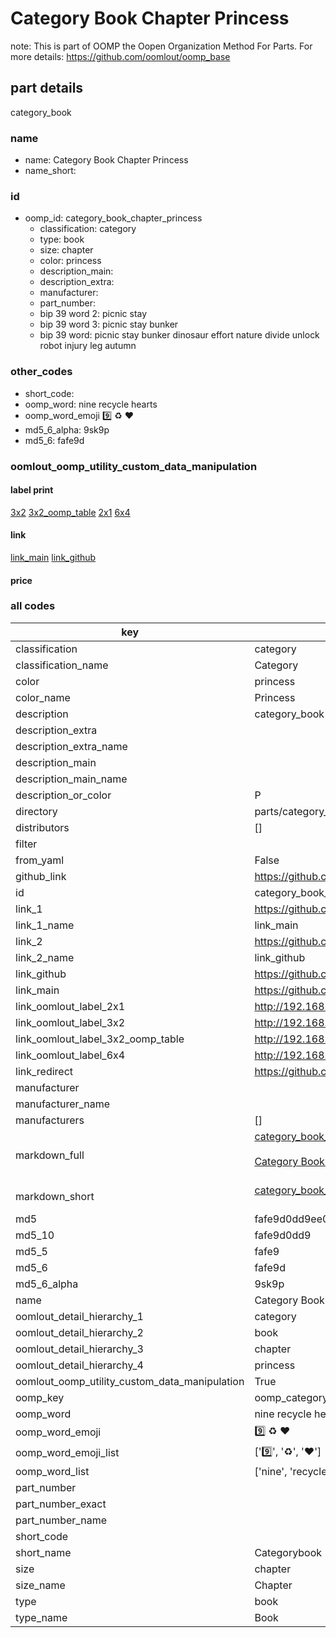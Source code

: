 # Category Book Chapter Princess  

note: This is part of OOMP the Oopen Organization Method For Parts. For more details: https://github.com/oomlout/oomp_base

##  part details
  



category_book



### name
* name: Category Book Chapter Princess
* name_short: 
### id
* oomp_id: category_book_chapter_princess
  * classification: category
  * type: book
  * size: chapter
  * color: princess
  * description_main: 
  * description_extra: 
  * manufacturer: 
  * part_number: 
  * bip 39 word 2: picnic stay
  * bip 39 word 3: picnic stay bunker
  * bip 39 word: picnic stay bunker dinosaur effort nature divide unlock robot injury leg autumn

### other_codes
* short_code: 
* oomp_word: nine recycle hearts
* oomp_word_emoji :nine: :recycle: :hearts:
* md5_6_alpha: 9sk9p
* md5_6: fafe9d






### oomlout_oomp_utility_custom_data_manipulation
#### label print
[3x2](http://192.168.1.245:1112/?label=oomp%209sk9p)
[3x2_oomp_table](http://192.168.1.108:1112/?label=oomp%209sk9p)
[2x1](http://192.168.1.242:1112/?label=oomp%209sk9p)
[6x4](http://192.168.1.55:1112/?label=oomp%209sk9p)    

#### link

[link_main](https://github.com/oomlout/oomlout_oomp_version_1_messy/tree/main/parts/category_book_chapter_princess) [link_github](https://github.com/oomlout/oomlout_oomp_version_1_messy/tree/main/parts/category_book_chapter_princess)                             

#### price







### all codes 
| key | value |  
| --- | --- |  
| classification | category |  
| classification_name | Category |  
| color | princess |  
| color_name | Princess |  
| description | category_book |  
| description_extra |  |  
| description_extra_name |  |  
| description_main |  |  
| description_main_name |  |  
| description_or_color | P  |  
| directory | parts/category_book_chapter_princess |  
| distributors | [] |  
| filter |  |  
| from_yaml | False |  
| github_link | https://github.com/oomlout/oomlout_oomp_part_src/tree/main/parts/category_book_chapter_princess |  
| id | category_book_chapter_princess |  
| link_1 | https://github.com/oomlout/oomlout_oomp_version_1_messy/tree/main/parts/category_book_chapter_princess |  
| link_1_name | link_main |  
| link_2 | https://github.com/oomlout/oomlout_oomp_version_1_messy/tree/main/parts/category_book_chapter_princess |  
| link_2_name | link_github |  
| link_github | https://github.com/oomlout/oomlout_oomp_version_1_messy/tree/main/parts/category_book_chapter_princess |  
| link_main | https://github.com/oomlout/oomlout_oomp_version_1_messy/tree/main/parts/category_book_chapter_princess |  
| link_oomlout_label_2x1 | http://192.168.1.242:1112/?label=oomp%209sk9p |  
| link_oomlout_label_3x2 | http://192.168.1.245:1112/?label=oomp%209sk9p |  
| link_oomlout_label_3x2_oomp_table | http://192.168.1.108:1112/?label=oomp%209sk9p |  
| link_oomlout_label_6x4 | http://192.168.1.55:1112/?label=oomp%209sk9p |  
| link_redirect | https://github.com/oomlout/oomlout_oomp_version_1_messy/tree/main/parts/category_book_chapter_princess |  
| manufacturer |  |  
| manufacturer_name |  |  
| manufacturers | [] |  
| markdown_full | [category_book_chapter_princess](none)<br>[](none)<br>[Category Book Chapter Princess](none)<br><br> |  
| markdown_short | [category_book_chapter_princess](none)<br><br> |  
| md5 | fafe9d0dd9ee07fe4da353e63cf53d21 |  
| md5_10 | fafe9d0dd9 |  
| md5_5 | fafe9 |  
| md5_6 | fafe9d |  
| md5_6_alpha | 9sk9p |  
| name | Category Book Chapter Princess |  
| oomlout_detail_hierarchy_1 | category |  
| oomlout_detail_hierarchy_2 | book |  
| oomlout_detail_hierarchy_3 | chapter |  
| oomlout_detail_hierarchy_4 | princess |  
| oomlout_oomp_utility_custom_data_manipulation | True |  
| oomp_key | oomp_category_book_chapter_princess |  
| oomp_word | nine recycle hearts |  
| oomp_word_emoji | :nine: :recycle: :hearts: |  
| oomp_word_emoji_list | [':nine:', ':recycle:', ':hearts:'] |  
| oomp_word_list | ['nine', 'recycle', 'hearts'] |  
| part_number |  |  
| part_number_exact |  |  
| part_number_name |  |  
| short_code |  |  
| short_name | Categorybook |  
| size | chapter |  
| size_name | Chapter |  
| type | book |  
| type_name | Book |  
